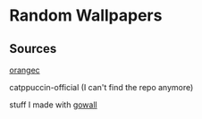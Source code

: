 # Random Wallpapers 

## Sources 

[orangec](https://github.com/orangci/walls-catppuccin-mocha)

catppuccin-official (I can't find the repo anymore)

stuff I made with [gowall](https://github.com/Achno/gowall)
